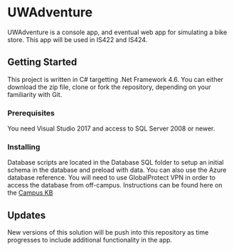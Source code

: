 # UWAdventure

UWAdventure is a console app, and eventual web app for simulating a bike store.  This app will be used in IS422 and IS424.

## Getting Started

This project is written in C# targetting .Net Framework 4.6.  You can either download the zip file, clone or fork the repository, depending on your familiarity with Git.

### Prerequisites

You need Visual Studio 2017 and access to SQL Server 2008 or newer.  

### Installing

Database scripts are located in the Database SQL folder to setup an initial schema in the database and preload with data.   You can also use the Azure database reference.  You will need to use GlobalProtect VPN in order to access the database from off-campus.   Instructions can be found here on the [Campus KB](https://kb.wisc.edu/page.php?id=73116)

## Updates

New versions of this solution will be push into this repository as time progresses to include additional functionality in the app.

